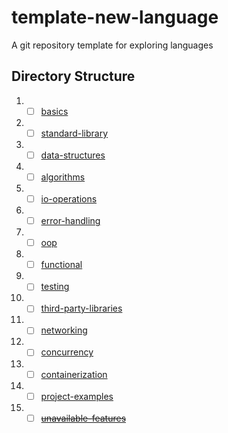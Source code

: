# template-new-language
A git repository template for exploring languages

## Directory Structure

1. - [ ] [basics](./basics/README.md)
2. - [ ] [standard-library](./standard-library/README.md)
3. - [ ] [data-structures](./data-structures/README.md)
4. - [ ] [algorithms](./algorithms/README.md)
5. - [ ] [io-operations](./io-operations/README.md)
6. - [ ] [error-handling](./error-handling/README.md)
7. - [ ] [oop](./oop/README.md)
8. - [ ] [functional](./functional/README.md)
9. - [ ] [testing](./testing/README.md)
10. - [ ] [third-party-libraries](./third-party-libraries/README.md)
11. - [ ] [networking](./networking/README.md)
12. - [ ] [concurrency](./concurrency/README.md)
13. - [ ] [containerization](./containerization/README.md)
14. - [ ] [project-examples](./project-examples/README.md)
15. - [ ] ~~[unavailable-features](./unavailable-features/README.md)~~
